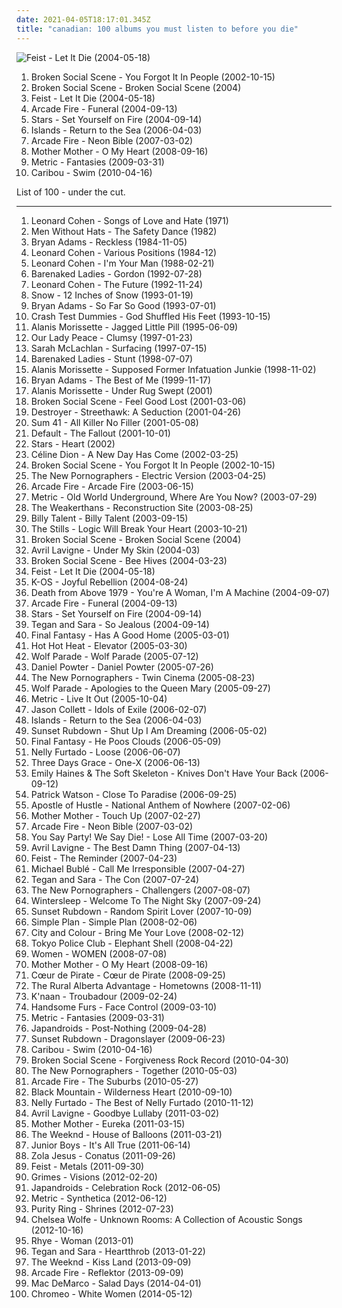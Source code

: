 ```yaml
---
date: 2021-04-05T18:17:01.345Z
title: "canadian: 100 albums you must listen to before you die"
---
```

![Feist - Let It Die (2004-05-18)](https://img.discogs.com/PbW7pPCB95KZV-mSTmzkOCqkbQI=/fit-in/600x600/filters:strip_icc():format(jpeg):mode_rgb():quality(90)/discogs-images/R-1725864-1372499219-6764.jpeg.jpg "Feist - Let It Die (2004-05-18)")
<ol class="albums">
<li data-cover="http://coverartarchive.org/release/4a62cd38-0405-33c0-ade2-6be951f7b777/8606673911-500.jpg" data-tags="indie, indie rock" role="button">Broken Social Scene - You Forgot It In People (2002-10-15)</li>
<li data-cover="http://coverartarchive.org/release/2d71439b-d7ad-42a0-b8cb-0d53e4d36e51/9269110098-500.jpg" data-tags="indie rock, indie" role="button">Broken Social Scene - Broken Social Scene (2004)</li>
<li data-cover="https://img.discogs.com/PbW7pPCB95KZV-mSTmzkOCqkbQI=/fit-in/600x600/filters:strip_icc():format(jpeg):mode_rgb():quality(90)/discogs-images/R-1725864-1372499219-6764.jpeg.jpg" data-tags="female vocalists, indie" role="button">Feist - Let It Die (2004-05-18)</li>
<li data-cover="http://coverartarchive.org/release/26cdc327-38f2-4200-b5dc-f2fa0e13fcfe/1189320642-500.jpg" data-tags="indie rock" role="button">Arcade Fire - Funeral (2004-09-13)</li>
<li data-cover="https://img.discogs.com/8FIA2sz1_BotHhDwNL31gjdQ-mU=/fit-in/600x600/filters:strip_icc():format(jpeg):mode_rgb():quality(90)/discogs-images/R-13941067-1564536660-2325.jpeg.jpg" data-tags="indie, indie pop" role="button">Stars - Set Yourself on Fire (2004-09-14)</li>
<li data-cover="https://img.discogs.com/dpXzji7Zh-rz9BH-vGHTCyTo1qE=/fit-in/500x500/filters:strip_icc():format(jpeg):mode_rgb():quality(90)/discogs-images/R-667563-1145481541.jpeg.jpg" data-tags="indie, indie pop, canadian" role="button">Islands - Return to the Sea (2006-04-03)</li>
<li data-cover="http://coverartarchive.org/release/e9d5f43f-826f-3a52-8890-084d0863d687/2096303717-500.jpg" data-tags="indie rock, indie" role="button">Arcade Fire - Neon Bible (2007-03-02)</li>
<li data-cover="http://coverartarchive.org/release/24d4a658-78ae-4bc4-b763-632799a5b06e/9166590728-500.jpg" data-tags="rock, canadian" role="button">Mother Mother - O My Heart (2008-09-16)</li>
<li data-cover="http://coverartarchive.org/release/6f11dccd-73f6-472a-8fec-75f54852a0b8/26953752694-500.jpg" data-tags="indie rock, indie" role="button">Metric - Fantasies (2009-03-31)</li>
<li data-cover="http://coverartarchive.org/release/0c727a84-e19b-3217-b47c-2228c786d46a/4293703012-500.jpg" data-tags="electronic" role="button">Caribou - Swim (2010-04-16)</li>
</ol>
List of 100 - under the cut.
<!-- more -->

_________________

<ol class="albums">
<li data-cover="http://coverartarchive.org/release/9b1b2314-fb32-4d18-98a6-0daad20b830a/16612201000-500.jpg" data-tags="folk, singer-songwriter" role="button">
Leonard Cohen - Songs of Love and Hate (1971)
</li>
<li data-cover="https://img.discogs.com/OBP3ccIMyteTupJgt8c_mg8-bEs=/fit-in/400x397/filters:strip_icc():format(jpeg):mode_rgb():quality(90)/discogs-images/R-347775-1100284787.jpg.jpg" data-tags="pop, 80s, dance, new wave, synth pop, canadian, synthpop" role="button">
Men Without Hats - The Safety Dance (1982)
</li>
<li data-cover="http://coverartarchive.org/release/c54a5b4e-c8c9-4e4f-bcf9-487a349d2a29/8933970594-500.jpg" data-tags="rock, 80s" role="button">
Bryan Adams - Reckless (1984-11-05)
</li>
<li data-cover="http://coverartarchive.org/release/4c07f596-4963-33df-adb1-55d01dab800d/15456874551-500.jpg" data-tags="80s" role="button">
Leonard Cohen - Various Positions (1984-12)
</li>
<li data-cover="http://coverartarchive.org/release/1c20f8cc-7b31-32de-8c44-2d28d1c07b9f/12662111311-500.jpg" data-tags="leonard cohen, 80s, singer-songwriter" role="button">
Leonard Cohen - I'm Your Man (1988-02-21)
</li>
<li data-cover="https://img.discogs.com/kEM4w-q5ZI5j_NB4Ibtu4hLE-oc=/fit-in/600x600/filters:strip_icc():format(jpeg):mode_rgb():quality(90)/discogs-images/R-3150823-1318106448.jpeg.jpg" data-tags="rock, canadian" role="button">
Barenaked Ladies - Gordon (1992-07-28)
</li>
<li data-cover="http://coverartarchive.org/release/5cebccf5-04fe-35dd-b87f-021ae43ba0c0/17846613252-500.jpg" data-tags="leonard cohen, 90s" role="button">
Leonard Cohen - The Future (1992-11-24)
</li>
<li data-cover="https://img.discogs.com/XXSfeh_wEGxQXFb4uUG3AgDqOQA=/fit-in/600x580/filters:strip_icc():format(jpeg):mode_rgb():quality(90)/discogs-images/R-1135997-1194956439.jpeg.jpg" data-tags="canadian, 90s" role="button">
Snow - 12 Inches of Snow (1993-01-19)
</li>
<li data-cover="http://coverartarchive.org/release/2b6aeba7-272c-4299-af0c-ecbfbf487298/2535580481-500.jpg" data-tags="rock" role="button">
Bryan Adams - So Far So Good (1993-07-01)
</li>
<li data-cover="http://coverartarchive.org/release/a78e7e65-bacd-34e3-a696-0756e5428896/21961224506-500.jpg" data-tags="alternative rock" role="button">
Crash Test Dummies - God Shuffled His Feet (1993-10-15)
</li>
<li data-cover="https://img.discogs.com/Q3yl1WI41mftREVRp0uoOeWmjpQ=/fit-in/454x400/filters:strip_icc():format(jpeg):mode_rgb():quality(90)/discogs-images/R-4576388-1369670400-5909.jpeg.jpg" data-tags="90s, rock, female vocalists" role="button">
Alanis Morissette - Jagged Little Pill (1995-06-09)
</li>
<li data-cover="http://coverartarchive.org/release/3f3e2d4a-6fcc-473e-b6a0-7be7bac78944/19752449156-500.jpg" data-tags="rock, canadian" role="button">
Our Lady Peace - Clumsy (1997-01-23)
</li>
<li data-cover="http://coverartarchive.org/release/e427c52c-60f4-3df4-9493-2df0734d85aa/3198645256-500.jpg" data-tags="female vocalists" role="button">
Sarah McLachlan - Surfacing (1997-07-15)
</li>
<li data-cover="http://coverartarchive.org/release/003e4113-6dac-445a-889c-62668ec9f675/10660252617-500.jpg" data-tags="rock, 90s, alternative" role="button">
Barenaked Ladies - Stunt (1998-07-07)
</li>
<li data-cover="https://img.discogs.com/l0wbihb5wLkJC_KxHsCqaxt2LJg=/fit-in/379x369/filters:strip_icc():format(jpeg):mode_rgb():quality(90)/discogs-images/R-8631723-1465535299-2613.jpeg.jpg" data-tags="rock, alternative, 90s" role="button">
Alanis Morissette - Supposed Former Infatuation Junkie (1998-11-02)
</li>
<li data-cover="https://img.discogs.com/oJDs1q4MjOES-q6E9Tg3Rc1vm7I=/fit-in/500x436/filters:strip_icc():format(jpeg):mode_rgb():quality(90)/discogs-images/R-4950448-1380362760-3376.jpeg.jpg" data-tags="rock" role="button">
Bryan Adams - The Best of Me (1999-11-17)
</li>
<li data-cover="http://coverartarchive.org/release/2af92ddc-2457-3ccb-ba1c-a8ac103c1b8d/6079267084-500.jpg" data-tags="rock, female vocalists" role="button">
Alanis Morissette - Under Rug Swept (2001)
</li>
<li data-cover="http://coverartarchive.org/release/bcc94f56-bdb0-32b7-9d1b-fda488bff5dc/27138605951-500.jpg" data-tags="post-rock, ambient" role="button">
Broken Social Scene - Feel Good Lost (2001-03-06)
</li>
<li data-cover="https://img.discogs.com/RWtrCfF6nCrrt3rNcF1ivzYF7W0=/fit-in/600x582/filters:strip_icc():format(jpeg):mode_rgb():quality(90)/discogs-images/R-3289844-1327093892.jpeg.jpg" data-tags="canadian, 00s" role="button">
Destroyer - Streethawk: A Seduction (2001-04-26)
</li>
<li data-cover="http://coverartarchive.org/release/6a7d6779-7337-4ae4-90ab-0c5f4f1bb26e/10159748633-500.jpg" data-tags="punk rock, punk" role="button">
Sum 41 - All Killer No Filler (2001-05-08)
</li>
<li data-cover="https://via.placeholder.com/450" data-tags="rock" role="button">
Default - The Fallout (2001-10-01)
</li>
<li data-cover="http://coverartarchive.org/release/9a1e5f83-4be0-48ff-8477-dce2e73a2ace/11716165288-500.jpg" data-tags="indie pop, indie" role="button">
Stars - Heart (2002)
</li>
<li data-cover="https://img.discogs.com/LpWfFwFZQzH36xcj-eoXMpjLS70=/fit-in/600x849/filters:strip_icc():format(jpeg):mode_rgb():quality(90)/discogs-images/R-6745844-1591846017-8819.jpeg.jpg" data-tags="celine dion, pop" role="button">
Céline Dion - A New Day Has Come (2002-03-25)
</li>
<li data-cover="http://coverartarchive.org/release/4a62cd38-0405-33c0-ade2-6be951f7b777/8606673911-500.jpg" data-tags="indie, indie rock" role="button">
Broken Social Scene - You Forgot It In People (2002-10-15)
</li>
<li data-cover="http://coverartarchive.org/release/8a269305-3699-4bfb-8889-1482b99b9d50/10665995130-500.jpg" data-tags="indie rock, indie, indie pop, canadian, 00s" role="button">
The New Pornographers - Electric Version (2003-04-25)
</li>
<li data-cover="http://coverartarchive.org/release/bf1ee4a6-dc3a-451a-b7a6-8c3294a86879/5757136506-500.jpg" data-tags="indie rock" role="button">
Arcade Fire - Arcade Fire (2003-06-15)
</li>
<li data-cover="http://coverartarchive.org/release/04049b63-b29c-330c-b758-fe671a60f420/26953889856-500.jpg" data-tags="indie" role="button">
Metric - Old World Underground, Where Are You Now? (2003-07-29)
</li>
<li data-cover="http://coverartarchive.org/release/325974fa-b6ed-4bc1-b05d-5f610c4569dd/17873505945-500.jpg" data-tags="indie rock" role="button">
The Weakerthans - Reconstruction Site (2003-08-25)
</li>
<li data-cover="http://coverartarchive.org/release/e61cbdfc-e830-4aa1-bd58-471a51b05d3f/2517909352-500.jpg" data-tags="punk rock" role="button">
Billy Talent - Billy Talent (2003-09-15)
</li>
<li data-cover="http://coverartarchive.org/release/cc375ead-64f3-456e-9ad6-128a37f0497a/15050624182-500.jpg" data-tags="canadian, indie rock, indie, the stills" role="button">
The Stills - Logic Will Break Your Heart (2003-10-21)
</li>
<li data-cover="http://coverartarchive.org/release/2d71439b-d7ad-42a0-b8cb-0d53e4d36e51/9269110098-500.jpg" data-tags="indie rock, indie" role="button">
Broken Social Scene - Broken Social Scene (2004)
</li>
<li data-cover="http://coverartarchive.org/release/c983158c-6f18-4116-ab5f-3da41322641a/11216133596-500.jpg" data-tags="rock" role="button">
Avril Lavigne - Under My Skin (2004-03)
</li>
<li data-cover="https://img.discogs.com/aa2ZwdTxBhChGMOEqNwyJLoi3mw=/fit-in/300x300/filters:strip_icc():format(jpeg):mode_rgb():quality(90)/discogs-images/R-1393970-1215889453.jpeg.jpg" data-tags="indie rock, canadian, post-rock" role="button">
Broken Social Scene - Bee Hives (2004-03-23)
</li>
<li data-cover="https://img.discogs.com/PbW7pPCB95KZV-mSTmzkOCqkbQI=/fit-in/600x600/filters:strip_icc():format(jpeg):mode_rgb():quality(90)/discogs-images/R-1725864-1372499219-6764.jpeg.jpg" data-tags="female vocalists, indie" role="button">
Feist - Let It Die (2004-05-18)
</li>
<li data-cover="https://img.discogs.com/yQfpMS6r_tvt7ANKPGGxEejdxmo=/fit-in/370x369/filters:strip_icc():format(jpeg):mode_rgb():quality(90)/discogs-images/R-538934-1288646845.jpeg.jpg" data-tags="rap, k-os, hip-hop, hip hop, canadian, hiphop" role="button">
K-OS - Joyful Rebellion (2004-08-24)
</li>
<li data-cover="https://via.placeholder.com/450" data-tags="indie rock, dance punk, rock" role="button">
Death from Above 1979 - You're A Woman, I'm A Machine (2004-09-07)
</li>
<li data-cover="http://coverartarchive.org/release/26cdc327-38f2-4200-b5dc-f2fa0e13fcfe/1189320642-500.jpg" data-tags="indie rock" role="button">
Arcade Fire - Funeral (2004-09-13)
</li>
<li data-cover="https://img.discogs.com/8FIA2sz1_BotHhDwNL31gjdQ-mU=/fit-in/600x600/filters:strip_icc():format(jpeg):mode_rgb():quality(90)/discogs-images/R-13941067-1564536660-2325.jpeg.jpg" data-tags="indie, indie pop" role="button">
Stars - Set Yourself on Fire (2004-09-14)
</li>
<li data-cover="https://img.discogs.com/xMiFWJwEphLDMr-wOSPFShm1G4A=/fit-in/600x595/filters:strip_icc():format(jpeg):mode_rgb():quality(90)/discogs-images/R-971954-1179329185.jpeg.jpg" data-tags="indie" role="button">
Tegan and Sara - So Jealous (2004-09-14)
</li>
<li data-cover="https://img.discogs.com/I-94HK-qcR7LdLDe6E-CVFZJH7o=/fit-in/288x278/filters:strip_icc():format(jpeg):mode_rgb():quality(90)/discogs-images/R-428552-1112127581.jpg.jpg" data-tags="indie" role="button">
Final Fantasy - Has A Good Home (2005-03-01)
</li>
<li data-cover="http://coverartarchive.org/release/4efa9e15-dea6-34ba-916d-b9a1f96244bf/4783882548-500.jpg" data-tags="indie rock, indie, rock, canadian" role="button">
Hot Hot Heat - Elevator (2005-03-30)
</li>
<li data-cover="http://coverartarchive.org/release/e53c7839-9e1e-4952-b8bc-df22253b4b62/16062788098-500.jpg" data-tags="canadian" role="button">
Wolf Parade - Wolf Parade (2005-07-12)
</li>
<li data-cover="http://coverartarchive.org/release/6ef93fc8-79d2-411e-a999-a2bc1a310f5b/6514416116-500.jpg" data-tags="pop" role="button">
Daniel Powter - Daniel Powter (2005-07-26)
</li>
<li data-cover="https://img.discogs.com/8J9JoC4XNL7HHA1RCvZF7upvLmo=/fit-in/589x600/filters:strip_icc():format(jpeg):mode_rgb():quality(90)/discogs-images/R-1523701-1225957962.jpeg.jpg" data-tags="indie, indie rock" role="button">
The New Pornographers - Twin Cinema (2005-08-23)
</li>
<li data-cover="http://coverartarchive.org/release/4b002b0e-3d58-4fea-a980-4b0577b32508/15696520432-500.jpg" data-tags="indie, indie rock" role="button">
Wolf Parade - Apologies to the Queen Mary (2005-09-27)
</li>
<li data-cover="https://img.discogs.com/ira-32f2pdIu0VH1_fzBSr6wiP4=/fit-in/600x537/filters:strip_icc():format(jpeg):mode_rgb():quality(90)/discogs-images/R-1726446-1473984149-8606.jpeg.jpg" data-tags="indie, indie rock" role="button">
Metric - Live It Out (2005-10-04)
</li>
<li data-cover="http://coverartarchive.org/release/57ed610e-fa13-41c8-a274-5a438cdaa304/18292512936-500.jpg" data-tags="indie, singer-songwriter, canadian, collett" role="button">
Jason Collett - Idols of Exile (2006-02-07)
</li>
<li data-cover="https://img.discogs.com/dpXzji7Zh-rz9BH-vGHTCyTo1qE=/fit-in/500x500/filters:strip_icc():format(jpeg):mode_rgb():quality(90)/discogs-images/R-667563-1145481541.jpeg.jpg" data-tags="indie, indie pop, canadian" role="button">
Islands - Return to the Sea (2006-04-03)
</li>
<li data-cover="https://img.discogs.com/TVg2kV8PHFaAqpQqMsPnr-pr3Vw=/fit-in/500x445/filters:strip_icc():format(jpeg):mode_rgb():quality(90)/discogs-images/R-791077-1159128328.jpeg.jpg" data-tags="canadian, indie, indie rock" role="button">
Sunset Rubdown - Shut Up I Am Dreaming (2006-05-02)
</li>
<li data-cover="http://coverartarchive.org/release/244056f4-34be-34ab-9c7b-d22b0aedd25d/24286227251-500.jpg" data-tags="experimental, canadian" role="button">
Final Fantasy - He Poos Clouds (2006-05-09)
</li>
<li data-cover="http://coverartarchive.org/release/bc8e84c6-c841-321c-ba2a-3dec63126872/17919825722-500.jpg" data-tags="pop" role="button">
Nelly Furtado - Loose (2006-06-07)
</li>
<li data-cover="http://coverartarchive.org/release/e6d3884c-e8a0-4d6d-8878-48edb15244de/4338278193-500.jpg" data-tags="alternative rock, rock, hard rock" role="button">
Three Days Grace - One-X (2006-06-13)
</li>
<li data-cover="https://img.discogs.com/UtBi7t1DXERRrdvkcTSdW3nD98A=/fit-in/600x600/filters:strip_icc():format(jpeg):mode_rgb():quality(90)/discogs-images/R-792756-1325069657.jpeg.jpg" data-tags="indie, female vocalists, piano" role="button">
Emily Haines & The Soft Skeleton - Knives Don't Have Your Back (2006-09-12)
</li>
<li data-cover="http://coverartarchive.org/release/e78cf01f-333e-4211-ae80-a41748961d3f/4812141654-500.jpg" data-tags="singer-songwriter, canadian" role="button">
Patrick Watson - Close To Paradise (2006-09-25)
</li>
<li data-cover="https://img.discogs.com/y1pYVw6lZ04_XZutemNiYkglQEI=/fit-in/500x500/filters:strip_icc():format(jpeg):mode_rgb():quality(90)/discogs-images/R-9587631-1483307473-8708.jpeg.jpg" data-tags="canadian" role="button">
Apostle of Hustle - National Anthem of Nowhere (2007-02-06)
</li>
<li data-cover="http://coverartarchive.org/release/53418c3e-466b-4108-b074-563250282ba4/15336772745-500.jpg" data-tags="alternative, canadian, heavy rotation, alternative indie, fucking fantastic album, the greatest album" role="button">
Mother Mother - Touch Up (2007-02-27)
</li>
<li data-cover="http://coverartarchive.org/release/e9d5f43f-826f-3a52-8890-084d0863d687/2096303717-500.jpg" data-tags="indie rock, indie" role="button">
Arcade Fire - Neon Bible (2007-03-02)
</li>
<li data-cover="https://via.placeholder.com/450" data-tags="indie, indie rock, female vocalists, post-punk, canadian" role="button">
You Say Party! We Say Die! - Lose All Time (2007-03-20)
</li>
<li data-cover="http://coverartarchive.org/release/bad76509-65b0-4c7e-b899-ff15567b41ad/10820254086-500.jpg" data-tags="pop rock" role="button">
Avril Lavigne - The Best Damn Thing (2007-04-13)
</li>
<li data-cover="http://coverartarchive.org/release/805d6908-afee-3a49-b6e0-e9ca5ce6a452/16767229098-500.jpg" data-tags="indie, female vocalists, indie pop, female vocalist, pop, alternative, indie rock" role="button">
Feist - The Reminder (2007-04-23)
</li>
<li data-cover="http://coverartarchive.org/release/e7a8590c-db03-3c39-a509-bd91a1e104d7/4889361026-500.jpg" data-tags="jazz, swing" role="button">
Michael Bublé - Call Me Irresponsible (2007-04-27)
</li>
<li data-cover="http://coverartarchive.org/release/04c81c50-a42a-48bf-adbc-0503769e6e23/4809542255-500.jpg" data-tags="indie pop" role="button">
Tegan and Sara - The Con (2007-07-24)
</li>
<li data-cover="https://img.discogs.com/Nflez_gNnQwbGxSZTBLr06kxhZk=/fit-in/225x225/filters:strip_icc():format(jpeg):mode_rgb():quality(90)/discogs-images/R-2671203-1295888993.jpeg.jpg" data-tags="indie rock, canadian" role="button">
The New Pornographers - Challengers (2007-08-07)
</li>
<li data-cover="https://img.discogs.com/Pxilf2hUZbctuPvV0rC3JtIpIV0=/fit-in/250x248/filters:strip_icc():format(jpeg):mode_rgb():quality(90)/discogs-images/R-1973286-1255989158.jpeg.jpg" data-tags="canadian" role="button">
Wintersleep - Welcome To The Night Sky (2007-09-24)
</li>
<li data-cover="http://coverartarchive.org/release/0a36e04e-e116-4561-bab5-b3755bcb67a2/15821099731-500.jpg" data-tags="indie rock, canadian, indie" role="button">
Sunset Rubdown - Random Spirit Lover (2007-10-09)
</li>
<li data-cover="http://coverartarchive.org/release/da472951-e8a4-3af3-ba96-8fa771003e9f/5246794220-500.jpg" data-tags="pop punk, rock, simple plan" role="button">
Simple Plan - Simple Plan (2008-02-06)
</li>
<li data-cover="https://img.discogs.com/0eNuyw42eAvnSlmXyPh0zDCY9u8=/fit-in/600x600/filters:strip_icc():format(jpeg):mode_rgb():quality(90)/discogs-images/R-1627767-1233103685.jpeg.jpg" data-tags="acoustic" role="button">
City and Colour - Bring Me Your Love (2008-02-12)
</li>
<li data-cover="https://img.discogs.com/DqeVhbhIG-tn0yfvCdUsq31A8FE=/fit-in/600x600/filters:strip_icc():format(jpeg):mode_rgb():quality(90)/discogs-images/R-1383434-1492787433-1812.jpeg.jpg" data-tags="indie rock" role="button">
Tokyo Police Club - Elephant Shell (2008-04-22)
</li>
<li data-cover="https://img.discogs.com/pHF1idCYcWaKk35_SzNRPCO4MCY=/fit-in/500x448/filters:strip_icc():format(jpeg):mode_rgb():quality(90)/discogs-images/R-1444711-1220215156.jpeg.jpg" data-tags="indie rock, canadian" role="button">
Women - WOMEN (2008-07-08)
</li>
<li data-cover="http://coverartarchive.org/release/24d4a658-78ae-4bc4-b763-632799a5b06e/9166590728-500.jpg" data-tags="rock, canadian" role="button">
Mother Mother - O My Heart (2008-09-16)
</li>
<li data-cover="http://coverartarchive.org/release/3f8fc255-9069-41af-b92e-b6d5682d253a/25202918144-500.jpg" data-tags="canadian" role="button">
Cœur de Pirate - Cœur de Pirate (2008-09-25)
</li>
<li data-cover="http://coverartarchive.org/release/b535058a-8f04-4815-b2a2-0749d21bb7e1/12715197370-500.jpg" data-tags="canadian" role="button">
The Rural Alberta Advantage - Hometowns (2008-11-11)
</li>
<li data-cover="https://img.discogs.com/GJfy06J2LGkCqqKGNZO7OQxor3g=/fit-in/240x240/filters:strip_icc():format(jpeg):mode_rgb():quality(90)/discogs-images/R-1657826-1235012805.jpeg.jpg" data-tags="hip-hop" role="button">
K'naan - Troubadour (2009-02-24)
</li>
<li data-cover="https://img.discogs.com/6vNWvebpOi0t-kaUCyMGPv5P_wU=/fit-in/480x480/filters:strip_icc():format(jpeg):mode_rgb():quality(90)/discogs-images/R-1692447-1237299375.jpeg.jpg" data-tags="indie rock, canadian" role="button">
Handsome Furs - Face Control (2009-03-10)
</li>
<li data-cover="http://coverartarchive.org/release/6f11dccd-73f6-472a-8fec-75f54852a0b8/26953752694-500.jpg" data-tags="indie rock, indie" role="button">
Metric - Fantasies (2009-03-31)
</li>
<li data-cover="http://coverartarchive.org/release/14a9f2fd-8287-4f6a-8a44-b144ad7de8c6/7779506103-500.jpg" data-tags="indie rock, garage rock, canadian" role="button">
Japandroids - Post-Nothing (2009-04-28)
</li>
<li data-cover="http://coverartarchive.org/release/3256f5bb-0bb1-4ac4-b581-43803afd0573/18799589016-500.jpg" data-tags="indie rock, rock" role="button">
Sunset Rubdown - Dragonslayer (2009-06-23)
</li>
<li data-cover="http://coverartarchive.org/release/0c727a84-e19b-3217-b47c-2228c786d46a/4293703012-500.jpg" data-tags="electronic" role="button">
Caribou - Swim (2010-04-16)
</li>
<li data-cover="https://img.discogs.com/nbedH4NYJi3OoHqX_jMnvbgFjcs=/fit-in/600x548/filters:strip_icc():format(jpeg):mode_rgb():quality(90)/discogs-images/R-2275611-1588471881-8667.jpeg.jpg" data-tags="indie rock" role="button">
Broken Social Scene - Forgiveness Rock Record (2010-04-30)
</li>
<li data-cover="https://img.discogs.com/T42E1w-uOL4Lc5Wadj7YgU695kg=/fit-in/600x592/filters:strip_icc():format(jpeg):mode_rgb():quality(90)/discogs-images/R-2819988-1475596982-1741.jpeg.jpg" data-tags="indie" role="button">
The New Pornographers - Together (2010-05-03)
</li>
<li data-cover="https://img.discogs.com/DB6Mo-yII18CsFctk6O788ziETs=/fit-in/600x601/filters:strip_icc():format(jpeg):mode_rgb():quality(90)/discogs-images/R-2894693-1539270185-7317.jpeg.jpg" data-tags="indie rock" role="button">
Arcade Fire - The Suburbs (2010-05-27)
</li>
<li data-cover="http://coverartarchive.org/release/e0c48004-2ff4-4287-a494-9d9e76a70b51/1977331922-500.jpg" data-tags="alternative, alternative rock, canadian, psychedelic" role="button">
Black Mountain - Wilderness Heart (2010-09-10)
</li>
<li data-cover="http://coverartarchive.org/release/2a02dd53-da90-464d-a1d6-08c45865eee7/10143368856-500.jpg" data-tags="canadian, pop" role="button">
Nelly Furtado - The Best of Nelly Furtado (2010-11-12)
</li>
<li data-cover="http://coverartarchive.org/release/5de593ea-432e-4cec-addc-2a3ec28079ad/1708845679-500.jpg" data-tags="pop rock" role="button">
Avril Lavigne - Goodbye Lullaby (2011-03-02)
</li>
<li data-cover="https://img.discogs.com/rCmkQowXWIeULPQBVCABJPBil1g=/fit-in/540x540/filters:strip_icc():format(jpeg):mode_rgb():quality(90)/discogs-images/R-3079157-1314720244.jpeg.jpg" data-tags="indie pop, indie rock, canadian" role="button">
Mother Mother - Eureka (2011-03-15)
</li>
<li data-cover="http://coverartarchive.org/release/61784ca8-f1a9-4cf8-8452-b5c7076a6fc0/1925635860-500.jpg" data-tags="r&b, rnb, electronic" role="button">
The Weeknd - House of Balloons (2011-03-21)
</li>
<li data-cover="https://img.discogs.com/ytbgbIEY2PduHyxuc6jlyLUufTM=/fit-in/600x600/filters:strip_icc():format(jpeg):mode_rgb():quality(90)/discogs-images/R-4546400-1370714661-1858.jpeg.jpg" data-tags="chillout, electronic, electropop, indie, indie electronic, indietronica, minimal, canadian, synthpop, alternative dance, synth-pop, domino, stealth, de cumparat" role="button">
Junior Boys - It's All True (2011-06-14)
</li>
<li data-cover="http://coverartarchive.org/release/4b96bb65-9831-4c26-a3d1-0455a4fa4805/2292051184-500.jpg" data-tags="electronic, electronica, art pop" role="button">
Zola Jesus - Conatus (2011-09-26)
</li>
<li data-cover="https://via.placeholder.com/450" data-tags="female vocalists" role="button">
Feist - Metals (2011-09-30)
</li>
<li data-cover="http://coverartarchive.org/release/e2541a4f-c91e-412e-837b-ce63cc8ea960/5391811873-500.jpg" data-tags="dream pop" role="button">
Grimes - Visions (2012-02-20)
</li>
<li data-cover="http://coverartarchive.org/release/149812f7-28a5-4960-ad49-0b647cdb978e/1076686535-500.jpg" data-tags="indie rock, noise rock" role="button">
Japandroids - Celebration Rock (2012-06-05)
</li>
<li data-cover="http://coverartarchive.org/release/030a2d9a-0d36-4769-b987-f633fd1ddf48/1092087644-500.jpg" data-tags="indie rock" role="button">
Metric - Synthetica (2012-06-12)
</li>
<li data-cover="http://coverartarchive.org/release/3148628c-f648-45c0-95ea-b03dc0716e99/1568868601-500.jpg" data-tags="synthpop" role="button">
Purity Ring - Shrines (2012-07-23)
</li>
<li data-cover="http://coverartarchive.org/release/8589ba2a-e62a-418d-a04d-1ee032197dd3/17775653396-500.jpg" data-tags="folk, andrew, ccm, donald trump, david orton" role="button">
Chelsea Wolfe - Unknown Rooms: A Collection of Acoustic Songs (2012-10-16)
</li>
<li data-cover="http://coverartarchive.org/release/7dfd5c40-ee28-4fda-8369-fe3748f75930/3612285293-500.jpg" data-tags="soul, sophisti-pop" role="button">
Rhye - Woman (2013-01)
</li>
<li data-cover="http://coverartarchive.org/release/9d46e2cc-1ae9-44aa-81bc-89e90eef410e/10240022979-500.jpg" data-tags="pop" role="button">
Tegan and Sara - Heartthrob (2013-01-22)
</li>
<li data-cover="http://coverartarchive.org/release/f43909e0-943f-4afa-98d0-497ed2054e1b/5066822902-500.jpg" data-tags="r&b" role="button">
The Weeknd - Kiss Land (2013-09-09)
</li>
<li data-cover="http://coverartarchive.org/release/660b4600-6d15-46c7-986b-650c26b97ddf/11070767669-500.jpg" data-tags="indie rock" role="button">
Arcade Fire - Reflektor (2013-09-09)
</li>
<li data-cover="http://coverartarchive.org/release/7e535de9-a3b3-423e-8edf-c200e8713c77/7135267762-500.jpg" data-tags="indie rock, jangle pop, indie" role="button">
Mac DeMarco - Salad Days (2014-04-01)
</li>
<li data-cover="http://coverartarchive.org/release/4d5301ae-ffe9-4088-b2b1-37651ca776c8/7469915996-500.jpg" data-tags="disco, electronic, funk, house, indietronica, canadian, synthpop, alternative dance, electro funk, yacht rock, nu disco, electrofunk, albumsiown, vinyl collection, 2014 albums, yacht rock revival" role="button">
Chromeo - White Women (2014-05-12)
</li>
</ol>